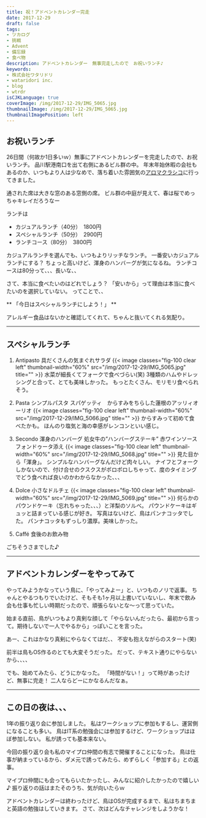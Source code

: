 ```yaml
---
title: 祝！アドベントカレンダー完走
date: 2017-12-29
draft: false
tags:
- ツカログ
- 挑戦
- Advent
- 備忘録
- 食べ物
description: アドベントカレンダー　無事完走したので　お祝いランチ♪
keywords:
- 株式会社ワタリドリ
- wataridori inc.
- blog
- wtrdr
isCJKLanguage: true
coverImage: /img/2017-12-29/IMG_5065.jpg
thumbnailImage: /img/2017-12-29/IMG_5065.jpg
thumbnailImagePosition: left
---
```


## お祝いランチ
26日間（何故か1日多いｗ）無事にアドベントカレンダーを完走したので、お祝いランチ。
品川駅港南口を出て右側にあるビル群の中。
年末年始休暇の会社もあるのか、いつもより人は少なめで、落ち着いた雰囲気の[アロマクラシコ](http://aromaclassico.jp/)に行ってきました。

通された席は大きな窓のある窓側の席。
ビル群の中庭が見えて、春は桜でめっちゃキレイだろうなー

ランチは
* カジュアルランチ（40分）　1800円
* スペシャルランチ（50分）　2900円
* ランチコース（80分）　3800円

カジュアルランチを選んでも、いつもよりリッチなランチ。
一番安いカジュアルランチにする？
ちょっと高いけど、渾身のハンバーグが気になるね。
ランチコースは80分って、、、長いな、、

さて、本当に食べたいのはどれでしょう？
「安いから」って理由は本当に食べたいのを選択していない。
ってことで、、

** 「今日はスペシャルランチにしよう！」 **

アレルギー食品はないかと確認してくれて、ちゃんと抜いてくれる気配り。

----

## スペシャルランチ

1. Antipasto
具だくさんの気まぐれサラダ
{{< image classes="fig-100 clear left" thumbnail-width="60%" src="/img/2017-12-29/IMG_5065.jpg" title="" >}}
水菜が細長くてフォークで食べづらい(笑)
3種類のハムやドレッシングと合って、とても美味しかった。
もっとたくさん、モリモリ食べられそう。

1. Pasta
シンプルパスタ
スパゲッティ　からすみをちらした蓮根のアッリィオーリオ
{{< image classes="fig-100 clear left" thumbnail-width="60%" src="/img/2017-12-29/IMG_5066.jpg" title="" >}}
からすみって初めて食べたかも。
ほんのり塩気と海の幸感がレンコンといい感じ。

1. Secondo
渾身のハンバーグ
処女牛の”ハンバーグステーキ”
赤ワインソース フォンドゥータ添え
{{< image classes="fig-100 clear left" thumbnail-width="60%" src="/img/2017-12-29/IMG_5068.jpg" title="" >}}
見た目から「渾身」。
シンプルなハンバーグなんだけど肉々しい。
ナイフとフォークしかないので、付け合せのクスクスがポロポロしちゃって、度のタイミングでどう食べれば良いのかわからなかった、、、


1. Dolce
小さなドルチェ
{{< image classes="fig-100 clear left" thumbnail-width="60%" src="/img/2017-12-29/IMG_5069.jpg" title="" >}}
何らかのパウンドケーキ（忘れちゃった、、、）と洋梨のソルベ。
パウンドケーキはギュッと詰まっている感じが好き。
写真はないけど、鳥はパンナコッタでした。
パンナコッタもずっしり濃厚。美味しかった。

1. Caffé
食後のお飲み物


ごちそうさまでした♪

----

## アドベントカレンダーをやってみて

やってみようかなっていう鳥に、「やってみよー」と、いつものノリで返事。
ちゃんとやるつもりでいたけど、そもそも1ヶ月以上書いていないし、年末で飲み会も仕事も忙しい時期だったので、頑張らないとな〜って思っていた。

始まる直前、鳥がいつもより真剣な顔して「やらないんだったら、最初から言って。期待しないで一人でやるから」っぽいことを言った。

あー、これはかなり真剣にやらなくてはだ、、
不安も抱えながらのスタート(笑)

前半は鳥もOS作るのとても大変そうだった。
だって、テキスト通りにやらないから、、、、

でも、始めてみたら、どうにかなった。
「時間がない！」って時があったけど、無事に完走！
二人ならどーにかなるんだなぁ。


----

## この日の夜は、、、

1年の振り返り会に参加しました。
私はワークショップに参加もするし、運営側になることも多い。
鳥はIT系の勉強会には参加するけど、ワークショップはほぼ参加しない。
私が誘っても基本来ない。

今回の振り返り会も私のマイプロ仲間の有志で開催することになった。
鳥は仕事が納まっているから、ダメ元で誘ってみたら、めずらしく「参加する」との返事。

マイプロ仲間にも会ってもらいたかったし、みんなに紹介したかったので嬉しい♪
振り返りの話はまたそのうち、気が向いたらｗ

アドベントカレンダーは終わったけど、鳥はOSが完成するまで、私はちまちまと英語の勉強はしていきます。
さて、次はどんなチャレンジをしようかな！
